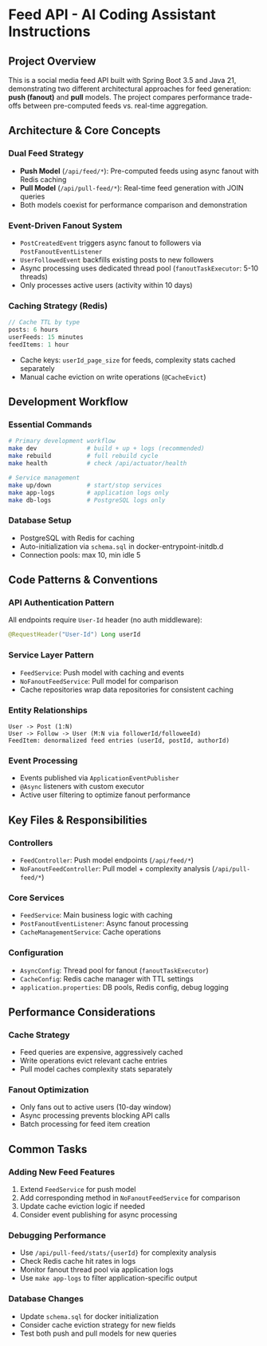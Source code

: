 # Feed API - AI Coding Assistant Instructions

## Project Overview
This is a social media feed API built with Spring Boot 3.5 and Java 21, demonstrating two different architectural approaches for feed generation: **push (fanout)** and **pull** models. The project compares performance trade-offs between pre-computed feeds vs. real-time aggregation.

## Architecture & Core Concepts

### Dual Feed Strategy
- **Push Model** (`/api/feed/*`): Pre-computed feeds using async fanout with Redis caching
- **Pull Model** (`/api/pull-feed/*`): Real-time feed generation with JOIN queries
- Both models coexist for performance comparison and demonstration

### Event-Driven Fanout System
- `PostCreatedEvent` triggers async fanout to followers via `PostFanoutEventListener`
- `UserFollowedEvent` backfills existing posts to new followers
- Async processing uses dedicated thread pool (`fanoutTaskExecutor`: 5-10 threads)
- Only processes active users (activity within 10 days)

### Caching Strategy (Redis)
```java
// Cache TTL by type
posts: 6 hours
userFeeds: 15 minutes  
feedItems: 1 hour
```
- Cache keys: `userId_page_size` for feeds, complexity stats cached separately
- Manual cache eviction on write operations (`@CacheEvict`)

## Development Workflow

### Essential Commands
```bash
# Primary development workflow
make dev              # build + up + logs (recommended)
make rebuild          # full rebuild cycle
make health           # check /api/actuator/health

# Service management
make up/down          # start/stop services
make app-logs         # application logs only
make db-logs          # PostgreSQL logs only
```

### Database Setup
- PostgreSQL with Redis for caching
- Auto-initialization via `schema.sql` in docker-entrypoint-initdb.d
- Connection pools: max 10, min idle 5

## Code Patterns & Conventions

### API Authentication Pattern
All endpoints require `User-Id` header (no auth middleware):
```java
@RequestHeader("User-Id") Long userId
```

### Service Layer Pattern
- `FeedService`: Push model with caching and events
- `NoFanoutFeedService`: Pull model for comparison
- Cache repositories wrap data repositories for consistent caching

### Entity Relationships
```
User -> Post (1:N)
User -> Follow -> User (M:N via followerId/followeeId)
FeedItem: denormalized feed entries (userId, postId, authorId)
```

### Event Processing
- Events published via `ApplicationEventPublisher`
- `@Async` listeners with custom executor
- Active user filtering to optimize fanout performance

## Key Files & Responsibilities

### Controllers
- `FeedController`: Push model endpoints (`/api/feed/*`)
- `NoFanoutFeedController`: Pull model + complexity analysis (`/api/pull-feed/*`)

### Core Services  
- `FeedService`: Main business logic with caching
- `PostFanoutEventListener`: Async fanout processing
- `CacheManagementService`: Cache operations

### Configuration
- `AsyncConfig`: Thread pool for fanout (`fanoutTaskExecutor`)
- `CacheConfig`: Redis cache manager with TTL settings
- `application.properties`: DB pools, Redis config, debug logging

## Performance Considerations

### Cache Strategy
- Feed queries are expensive, aggressively cached
- Write operations evict relevant cache entries
- Pull model caches complexity stats separately

### Fanout Optimization
- Only fans out to active users (10-day window)
- Async processing prevents blocking API calls
- Batch processing for feed item creation

## Common Tasks

### Adding New Feed Features
1. Extend `FeedService` for push model
2. Add corresponding method in `NoFanoutFeedService` for comparison
3. Update cache eviction logic if needed
4. Consider event publishing for async processing

### Debugging Performance
- Use `/api/pull-feed/stats/{userId}` for complexity analysis
- Check Redis cache hit rates in logs
- Monitor fanout thread pool via application logs
- Use `make app-logs` to filter application-specific output

### Database Changes
- Update `schema.sql` for docker initialization
- Consider cache eviction strategy for new fields
- Test both push and pull models for new queries